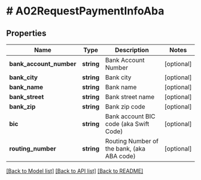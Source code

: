 # # A02RequestPaymentInfoAba

## Properties

Name | Type | Description | Notes
------------ | ------------- | ------------- | -------------
**bank_account_number** | **string** | Bank Account Number | [optional]
**bank_city** | **string** | Bank city | [optional]
**bank_name** | **string** | Bank name | [optional]
**bank_street** | **string** | Bank street name | [optional]
**bank_zip** | **string** | Bank zip code | [optional]
**bic** | **string** | Bank account BIC code (aka Swift Code) | [optional]
**routing_number** | **string** | Routing Number of the bank, (aka ABA code) | [optional]

[[Back to Model list]](../../README.md#models) [[Back to API list]](../../README.md#endpoints) [[Back to README]](../../README.md)
